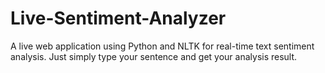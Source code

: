 # Live-Sentiment-Analyzer
A live web application using Python and NLTK for real-time text sentiment analysis. Just simply type your sentence and get your analysis result.
